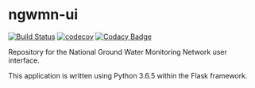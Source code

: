 # ngwmn-ui

[![Build Status](https://travis-ci.org/ACWI-SOGW/ngwmn-ui.svg?branch=master)](https://travis-ci.org/ACWI-SOGW/ngwmn-ui)
[![codecov](https://codecov.io/gh/ACWI-SOGW/ngwmn-ui/branch/master/graph/badge.svg)](https://codecov.io/gh/ACWI-SOGW/ngwmn-ui)
[![Codacy Badge](https://api.codacy.com/project/badge/Grade/61e570071f1f4226bcaa6bd20347f5c6)](https://www.codacy.com/app/usgs_wma_dev/ngwmn-ui?utm_source=github.com&amp;utm_medium=referral&amp;utm_content=ACWI-SOGW/ngwmn-ui&amp;utm_campaign=Badge_Grade)

Repository for the National Ground Water Monitoring Network user interface.

This application is written using Python 3.6.5 within the Flask framework.